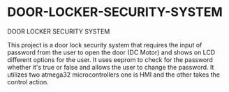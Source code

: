 # DOOR-LOCKER-SECURITY-SYSTEM
DOOR LOCKER SECURITY SYSTEM

This project is a door lock security system that requires the input of password from the user to open the door (DC Motor) and shows on LCD different options for the user.
It uses eeprom to check for the password whether it's true or false and allows the user to change the password.
It utilizes two atmega32 microcontrollers one is HMI and the other takes the control action.
